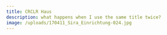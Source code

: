 ```yaml
---
title: CRCLR Haus
description: what happens when I use the same title twice?
image: /uploads/170411_Sira_Einrichtung-024.jpg
---
```



